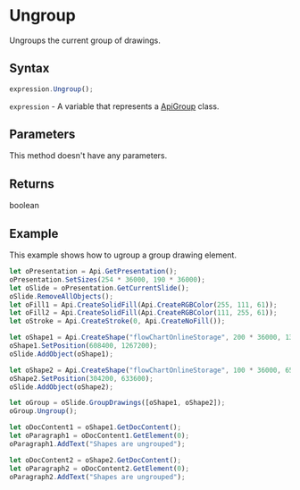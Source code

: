 # Ungroup

Ungroups the current group of drawings.

## Syntax

```javascript
expression.Ungroup();
```

`expression` - A variable that represents a [ApiGroup](../ApiGroup.md) class.

## Parameters

This method doesn't have any parameters.

## Returns

boolean

## Example

This example shows how to ugroup a group drawing element.

```javascript editor-
let oPresentation = Api.GetPresentation();
oPresentation.SetSizes(254 * 36000, 190 * 36000);
let oSlide = oPresentation.GetCurrentSlide();
oSlide.RemoveAllObjects();
let oFill1 = Api.CreateSolidFill(Api.CreateRGBColor(255, 111, 61));
let oFill2 = Api.CreateSolidFill(Api.CreateRGBColor(111, 255, 61));
let oStroke = Api.CreateStroke(0, Api.CreateNoFill());

let oShape1 = Api.CreateShape("flowChartOnlineStorage", 200 * 36000, 130 * 36000, oFill1, oStroke);
oShape1.SetPosition(608400, 1267200);
oSlide.AddObject(oShape1);

let oShape2 = Api.CreateShape("flowChartOnlineStorage", 100 * 36000, 65 * 36000, oFill2, oStroke);
oShape2.SetPosition(304200, 633600);
oSlide.AddObject(oShape2);

let oGroup = oSlide.GroupDrawings([oShape1, oShape2]);
oGroup.Ungroup();

let oDocContent1 = oShape1.GetDocContent();
let oParagraph1 = oDocContent1.GetElement(0);
oParagraph1.AddText("Shapes are ungrouped");

let oDocContent2 = oShape2.GetDocContent();
let oParagraph2 = oDocContent2.GetElement(0);
oParagraph2.AddText("Shapes are ungrouped");

```
